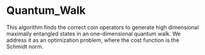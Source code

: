 # Quantum_Walk

This algorithm finds the correct coin operators to generate high dimensional maximally entangled states in an one-dimensional quantum walk. We address it as an optimization problem, where the cost function is the Schmidt norm.

